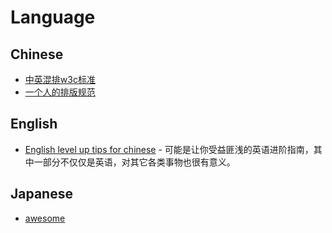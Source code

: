 # Language

## Chinese
- [中英混排w3c标准](https://github.com/byoungd/English-level-up-tips-for-Chinese)
- [一个人的排版规范](https://github.com/sparanoid/chinese-copywriting-guidelines)

## English

- [English level up tips for chinese](https://github.com/byoungd/English-level-up-tips-for-Chinese) - 可能是让你受益匪浅的英语进阶指南，其中一部分不仅仅是英语，对其它各类事物也很有意义。

## Japanese

- [awesome](https://github.com/yudataguy/Awesome-Japanese)
